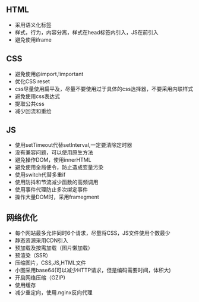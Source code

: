 ## HTML 

- 采用语义化标签
- 样式，行为，内容分离，样式在head标签内引入，JS在</body>前引入
- 避免使用iframe
  
## CSS

- 避免使用@import,!important
- 优化CSS reset
- css尽量使用扁平及，尽量不要使用过于具体的css选择器，不要采用内联样式
- 避免使用css表达式
- 提取公共css
- 减少回流和重绘

## JS

- 使用setTimeout代替setInterval,一定要清除定时器
- 没有兼容问题，可以使用原生方法
- 避免操作DOM，使用innerHTML
- 避免使用全局便令，防止造成变量污染
- 使用switch代替多重if
- 使用防抖和节流减少函数的高频调用
- 使用事件代理防止多次绑定事件
- 操作大量DOM时，采用framegment
  
## 网络优化

- 每个网站最多允许同时6个请求，尽量将CSS，JS文件使用个数最少
- 静态资源采用CDN引入
- 预加载及按需加载（图片懒加载）
- 预渲染（SSR）
- 压缩图片，CSS,JS,HTML文件
- 小图采用base64(可以减少HTTP请求，但是编码需要时间，体积大)
- 开启网络压缩（GZIP)
- 使用缓存
- 减少重定向，使用.nginx反向代理

